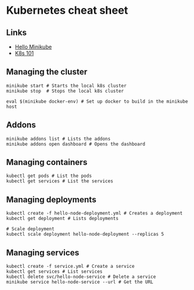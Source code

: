 # Kubernetes cheat sheet

## Links

* [Hello Minikube](https://kubernetes.io/docs/tutorials/stateless-application/hello-minikube/)
* [K8s 101](https://kubernetes.io/docs/user-guide/walkthrough/)

## Managing the cluster

```
minikube start # Starts the local k8s cluster
minikube stop  # Stops the local k8s cluster

eval $(minikube docker-env) # Set up docker to build in the minikube host
```

## Addons

```
minikube addons list # Lists the addons
minikube addons open dashboard # Opens the dashboard
```

## Managing containers

```
kubectl get pods # List the pods
kubectl get services # List the services
```

## Managing deployments

```
kubectl create -f hello-node-deployment.yml # Creates a deployment
kubectl get deployment # Lists deployments

# Scale deployment
kubectl scale deployment hello-node-deployment --replicas 5
```

## Managing services

```
kubectl create -f service.yml # Create a service
kubectl get services # List services
kubectl delete svc/hello-node-service # Delete a service
minikube service hello-node-service --url # Get the URL
```

